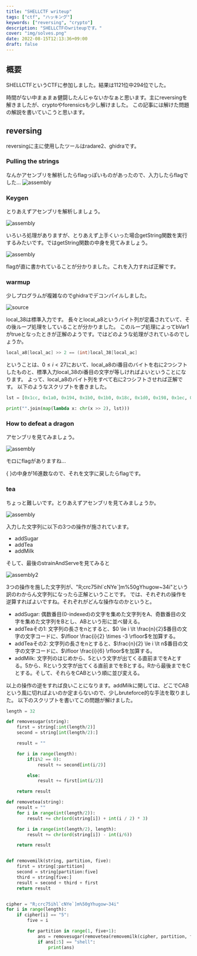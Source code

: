 ```yaml
---
title: "SHELLCTF writeup"
tags: ["ctf", "ハッキング"]
keywords: ["reversing", "crypto"]
description: "SHELLCTFのwriteupです。"
cover: "img/solves.png"
date: 2022-08-15T12:13:36+09:00
draft: false
---
```


## 概要
SHELLCTFというCTFに参加しました。結果は1121位中294位でした。

時間がない中まぁまぁ健闘したんじゃないかなぁと思います。主にreversingを解きましたが、cryptoやforensicsも少し解けました。
この記事には解けた問題の解説を書いていこうと思います。

## reversing
reversingに主に使用したツールはradare2、ghidraです。

### Pulling the strings
なんかアセンブリを解析したらflagっぽいものがあったので、入力したらflagでした...
![assembly](img/food.png)

### Keygen
とりあえずアセンブリを解析しましょう。

![assembly](img/keygen.png)

いろいろ処理がありますが、とりあえず上手くいった場合getString関数を実行するみたいです。ではgetString関数の中身を見てみましょう。

![assembly](img/keygen2.png)

flagが直に書かれていることが分かりました。これを入力すれば正解です。

### warmup
少しプログラムが複雑なのでghidraでデコンパイルしました。

![source](img/warm.png)

local\_38は標準入力です。
長々とlocal\_a8というバイト列が定義されていて、その後ループ処理をしていることが分かりました。
このループ処理によってbVar1がtrueとなったときが正解のようです。ではどのような処理がされているのでしょうか。

```c
local_a8[local_ac] >> 2 == (int)local_38[local_ac]
```

ということは、$0 \le i \lt 27$において、local\_a8のi番目のバイトを右に2つシフトしたものと、標準入力local\_38のi番目の文字が等しければよいということになります。
よって、local\_a8のバイト列をすべて右に2つシフトさせれば正解です。
以下のようなスクリプトを書きました。

```python
lst = [0x1cc, 0x1a0, 0x194, 0x1b0, 0x1b0, 0x18c, 0x1d0, 0x198, 0x1ec, 0x188, 0xc4, 0x1d0, 0x15c, 0x1a4, 0xd4, 0x194, 0x17c, 0xc0, 0x1c0, 0xcc, 0x1c8, 0x104, 0x1d0, 0xc0, 0x1c8, 0x14c, 0x1f4]

print("".join(map(lambda x: chr(x >> 2), lst)))
```

### How to defeat a dragon
アセンブリを見てみましょう。

![assembly](img/dragon.png)

モロにflagがありますね...

{    }の中身が16進数なので、それを文字に戻したらflagです。

### tea
ちょっと難しいです。とりあえずアセンブリを見てみましょうか。

![assembly](img/tea_asm.png)

入力した文字列に以下の3つの操作が施されています。

- addSugar
- addTea
- addMilk

そして、最後のstrainAndServeを見てみると

![assembly2](img/tea_asm2.png)

3つの操作を施した文字列が、"R;crc75ihl\`cNYe\`]m%50gYhugow~34i"という訳のわからん文字列になったら正解ということです。
では、それぞれの操作を逆算すればよいですね。それぞれがどんな操作なのかというと。

- addSugar: 偶数番目(0-indexed)の文字を集めた文字列をA、奇数番目の文字を集めた文字列をBとし、ABという形に並べ替える。
- addTeaその1: 文字列の長さをnとすると、$0 \le i \lt \frac{n}{2}$番目の文字の文字コードに、$\lfloor \frac{i}{2} \times -3 \rfloor$を加算する。
- addTeaその2: 文字列の長さをnとすると、$\frac{n}{2} \le i \lt n$番目の文字の文字コードに、$\lfloor \frac{i}{6} \rfloor$を加算する。
- addMilk: 文字列のはじめから、5という文字が出てくる直前までをAとする。5から、Rという文字が出てくる直前までをBとする。Rから最後までをCとする。そして、それらをCABという順に並び変える。

以上の操作の逆をすれば良いことになります。addMilkに関しては、どこでCABという風に切ればよいのか定まらないので、少しbruteforce的な手法を取りました。
以下のスクリプトを書いてこの問題が解けました。

```python
length = 32

def removesugar(string):
    first = string[:int(length/2)]
    second = string[int(length/2):]

    result = ""

    for i in range(length):
        if(i%2 == 0):
            result += second[int(i/2)]

        else:
            result += first[int(i/2)]

    return result

def removetea(string):
    result = ""
    for i in range(int(length/2)):
        result += chr(ord(string[i]) + int(i / 2) * 3)

    for i in range(int(length/2), length):
        result += chr(ord(string[i]) - int(i/6))

    return result


def removemilk(string, partition, five):
    first = string[:partition]
    second = string[partition:five]
    third = string[five:]
    result = second + third + first
    return result


cipher = "R;crc75ihl`cNYe`]m%50gYhugow~34i"
for i in range(length):
    if cipher[i] == "5":
        five = i

        for partition in range(1, five+1):
            ans = removesugar(removetea(removemilk(cipher, partition, five)))
            if ans[:5] == "shell":
                print(ans)

```

